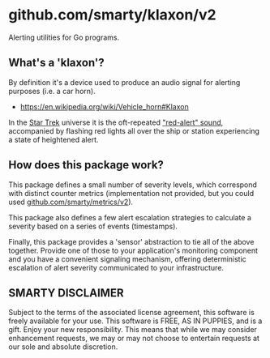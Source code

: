 # github.com/smarty/klaxon/v2

Alerting utilities for Go programs.

## What's a 'klaxon'?

By definition it's a device used to produce an audio signal for alerting purposes (i.e. a car horn).

- https://en.wikipedia.org/wiki/Vehicle_horn#Klaxon

In the [Star Trek](https://en.wikipedia.org/wiki/Star_Trek) universe it is the oft-repeated ["red-alert" sound](https://memory-alpha.fandom.com/wiki/Klaxon), accompanied by flashing red lights all over the ship or station experiencing a state of heightened alert.

## How does this package work?

This package defines a small number of severity levels, which correspond with distinct counter metrics (implementation not provided, but you could used [github.com/smarty/metrics/v2](https://pkg.go.dev/github.com/smartystreets/metrics/v2)).

This package also defines a few alert escalation strategies to calculate a severity based on a series of events (timestamps).

Finally, this package provides a 'sensor' abstraction to tie all of the above together. Provide one of those to your application's monitoring component and you have a convenient signaling mechanism, offering deterministic escalation of alert severity communicated to your infrastructure.

## SMARTY DISCLAIMER

Subject to the terms of the associated license agreement, this software is freely available for your use. This software is FREE, AS IN PUPPIES, and is a gift. Enjoy your new responsibility. This means that while we may consider enhancement requests, we may or may not choose to entertain requests at our sole and absolute discretion.